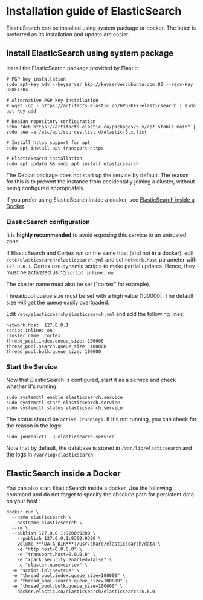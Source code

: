 # Installation guide of ElasticSearch

ElasticSearch can be installed using system package or docker. The latter is preferred as its installation and update
are easier.

## Install ElasticSearch using system package
Install the ElasticSearch package provided by Elastic:
```
# PGP key installation
sudo apt-key adv --keyserver hkp://keyserver.ubuntu.com:80 --recv-key D88E42B4

# Alternative PGP key installation
# wget -qO - https://artifacts.elastic.co/GPG-KEY-elasticsearch | sudo apt-key add -

# Debian repository configuration
echo "deb https://artifacts.elastic.co/packages/5.x/apt stable main" | sudo tee -a /etc/apt/sources.list.d/elastic-5.x.list

# Install https support for apt
sudo apt install apt-transport-https

# ElasticSearch installation
sudo apt update && sudo apt install elasticsearch
```

The Debian package does not start up the service by default. The reason for this is to prevent the instance from
accidentally joining a cluster, without being configured appropriately.

If you prefer using ElasticSearch inside a docker, see
[ElasticSearch inside a Docker](#elasticsearch-inside-a-docker).

### ElasticSearch configuration

It is **highly recommended** to avoid exposing this service to an untrusted zone.

If ElasticSearch and Cortex run on the same host (and not in a docker), edit `/etc/elasticsearch/elasticsearch.yml` and
set `network.host` parameter with `127.0.0.1`.
Cortex use dynamic scripts to make partial updates. Hence, they must be activated using `script.inline: on`.

The cluster name must also be set ("cortex" for example).

Threadpool queue size must be set with a high value (100000). The default size will get the queue easily overloaded.

Edit `/etc/elasticsearch/elasticsearch.yml` and add the following lines:

```
network.host: 127.0.0.1
script.inline: on
cluster.name: cortex
thread_pool.index.queue_size: 100000
thread_pool.search.queue_size: 100000
thread_pool.bulk.queue_size: 100000
```

### Start the Service
Now that ElasticSearch is configured, start it as a service and check whether it's running:
```
sudo systemctl enable elasticsearch.service
sudo systemctl start elasticsearch.service
sudo systemctl status elasticsearch.service
```

The status should be `active (running)`. If it's not running, you can check for the reason in the logs:
```
sudo journalctl -u elasticsearch.service
```

Note that by default, the database is stored in `/var/lib/elasticsearch` and the logs in `/var/log/elasticsearch`

## ElasticSearch inside a Docker

You can also start ElasticSearch inside a docker. Use the following command and do not forget to specify the absolute
path for persistent data on your host :

```
docker run \
  --name elasticsearch \
  --hostname elasticsearch \
  --rm \
  --publish 127.0.0.1:9200:9200 \
	--publish 127.0.0.1:9300:9300 \
  --volume ***DATA_DIR***:/usr/share/elasticsearch/data \
	-e "http.host=0.0.0.0" \
	-e "transport.host=0.0.0.0" \
	-e "xpack.security.enabled=false" \
	-e "cluster.name=cortex" \
  -e "script.inline=true" \
  -e "thread_pool.index.queue_size=100000" \
  -e "thread_pool.search.queue_size=100000" \
  -e "thread_pool.bulk.queue_size=100000" \
	docker.elastic.co/elasticsearch/elasticsearch:5.6.0
```
